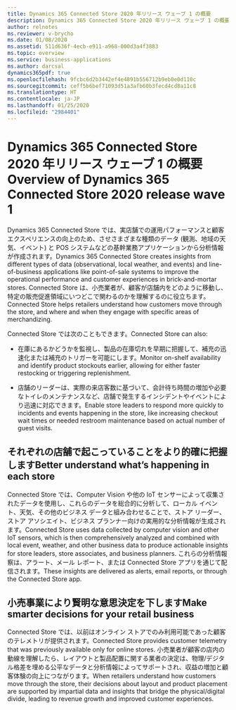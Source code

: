 ```yaml
---
title: Dynamics 365 Connected Store 2020 年リリース ウェーブ 1 の概要
description: Dynamics 365 Connected Store 2020 年リリース ウェーブ 1 の概要
author: relnotes
ms.reviewer: v-brycho
ms.date: 01/08/2020
ms.assetid: 511d636f-4ecb-e911-a968-000d3a4f3883
ms.topic: overview
ms.service: business-applications
ms.author: darcsal
dynamics365pdf: true
ms.openlocfilehash: 9fcbc6d2b3442ef4e4891b556712b9eb0e0d110c
ms.sourcegitcommit: ceff5b6bef71093d51a3afb60b3fecd4cd8a11c8
ms.translationtype: HT
ms.contentlocale: ja-JP
ms.lasthandoff: 01/25/2020
ms.locfileid: "2984401"
---
```

# <a name="overview-of-dynamics-365-connected-store-2020-release-wave-1"></a><span data-ttu-id="7f05a-103">Dynamics 365 Connected Store 2020 年リリース ウェーブ 1 の概要</span><span class="sxs-lookup"><span data-stu-id="7f05a-103">Overview of Dynamics 365 Connected Store 2020 release wave 1</span></span>

<span data-ttu-id="7f05a-104">Dynamics 365 Connected Store では、実店舗での運用パフォーマンスと顧客エクスペリエンスの向上のため、させさまざまな種類のデータ (観測、地域の天気、イベント) と POS システムなどの基幹業務アプリケーションから分析情報が作成されます。</span><span class="sxs-lookup"><span data-stu-id="7f05a-104">Dynamics 365 Connected Store creates insights from different types of data (observational, local weather, and events) and line-of-business applications like point-of-sale systems to improve the operational performance and customer experiences in brick-and-mortar stores.</span></span> <span data-ttu-id="7f05a-105">Connected Store は、小売業者が、顧客が店舗内をどのように移動し、特定の販売促進領域にいつどこで関わるのかを理解するのに役立ちます。</span><span class="sxs-lookup"><span data-stu-id="7f05a-105">Connected Store helps retailers understand how customers move through the store, and where and when they engage with specific areas of merchandizing.</span></span> 

<span data-ttu-id="7f05a-106">Connected Store では次のこともできます。</span><span class="sxs-lookup"><span data-stu-id="7f05a-106">Connected Store can also:</span></span>

- <span data-ttu-id="7f05a-107">在庫にあるかどうかを監視し、製品の在庫切れを早期に把握して、補充の迅速化または補充のトリガーを可能にします。</span><span class="sxs-lookup"><span data-stu-id="7f05a-107">Monitor on-shelf availability and identify product stockouts earlier, allowing for either faster restocking or triggering replenishment.</span></span>

- <span data-ttu-id="7f05a-108">店舗のリーダーは、実際の来店客数に基づいて、会計待ち時間の増加や必要なトイレのメンテナンスなど、店舗で発生するインシデントやイベントにより迅速に対応できます。</span><span class="sxs-lookup"><span data-stu-id="7f05a-108">Enable store leaders to respond more quickly to incidents and events happening in the store, like increasing checkout wait times or needed restroom maintenance based on actual number of guest visits.</span></span> 

## <a name="better-understand-whats-happening-in-each-store"></a><span data-ttu-id="7f05a-109">それぞれの店舗で起こっていることをより的確に把握します</span><span class="sxs-lookup"><span data-stu-id="7f05a-109">Better understand what’s happening in each store</span></span>

<span data-ttu-id="7f05a-110">Connected Store では、Computer Vision や他の IoT センサーによって収集されたデータを使用し、これらのデータを総合的に分析して、ローカル イベント、天気、その他のビジネス データと組み合わせることで、ストア リーダー、ストア アソシエイト、ビジネス プランナー向けの実用的な分析情報が生成されます。</span><span class="sxs-lookup"><span data-stu-id="7f05a-110">Connected Store uses data collected by computer vision and other IoT sensors, which is then comprehensively analyzed and combined with local event, weather, and other business data to produce actionable insights for store leaders, store associates, and business planners.</span></span> <span data-ttu-id="7f05a-111">これらの分析情報察は、アラート、メール レポート、または Connected Store アプリを通じて配信されます。</span><span class="sxs-lookup"><span data-stu-id="7f05a-111">These insights are delivered as alerts, email reports, or through the Connected Store app.</span></span> 

## <a name="make-smarter-decisions-for-your-retail-business"></a><span data-ttu-id="7f05a-112">小売事業により賢明な意思決定を下します</span><span class="sxs-lookup"><span data-stu-id="7f05a-112">Make smarter decisions for your retail business</span></span>

<span data-ttu-id="7f05a-113">Connected Store では、以前はオンライン ストアでのみ利用可能であった顧客のテレメトリが提供されます。</span><span class="sxs-lookup"><span data-stu-id="7f05a-113">Connected Store provides customer telemetry that was previously available only for online stores.</span></span> <span data-ttu-id="7f05a-114">小売業者が顧客の店内の動線を理解したら、レイアウトと製品配置に関する業者の決定は、物理/デジタル格差を埋める公平なデータと分析情報によってサポートされ、収益の増加と顧客体験の向上につながります。</span><span class="sxs-lookup"><span data-stu-id="7f05a-114">When retailers understand how customers move through the store, their decisions about layout and product placement are supported by impartial data and insights that bridge the physical/digital divide, leading to revenue growth and improved customer experiences.</span></span>
